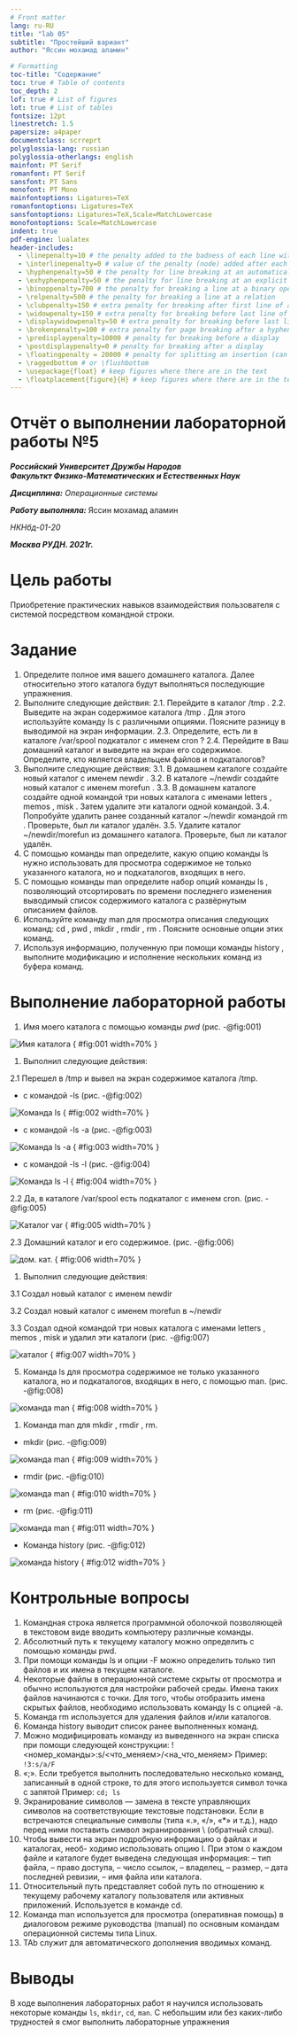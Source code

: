 ```yaml
---
# Front matter
lang: ru-RU
title: "lab 05"
subtitle: "Простейший вариант"
author: "Яссин мохамад аламин"

# Formatting
toc-title: "Содержание"
toc: true # Table of contents
toc_depth: 2
lof: true # List of figures
lot: true # List of tables
fontsize: 12pt
linestretch: 1.5
papersize: a4paper
documentclass: scrreprt
polyglossia-lang: russian
polyglossia-otherlangs: english
mainfont: PT Serif
romanfont: PT Serif
sansfont: PT Sans
monofont: PT Mono
mainfontoptions: Ligatures=TeX
romanfontoptions: Ligatures=TeX
sansfontoptions: Ligatures=TeX,Scale=MatchLowercase
monofontoptions: Scale=MatchLowercase
indent: true
pdf-engine: lualatex
header-includes:
  - \linepenalty=10 # the penalty added to the badness of each line within a paragraph (no associated penalty node) Increasing the value makes tex try to have fewer lines in the paragraph.
  - \interlinepenalty=0 # value of the penalty (node) added after each line of a paragraph.
  - \hyphenpenalty=50 # the penalty for line breaking at an automatically inserted hyphen
  - \exhyphenpenalty=50 # the penalty for line breaking at an explicit hyphen
  - \binoppenalty=700 # the penalty for breaking a line at a binary operator
  - \relpenalty=500 # the penalty for breaking a line at a relation
  - \clubpenalty=150 # extra penalty for breaking after first line of a paragraph
  - \widowpenalty=150 # extra penalty for breaking before last line of a paragraph
  - \displaywidowpenalty=50 # extra penalty for breaking before last line before a display math
  - \brokenpenalty=100 # extra penalty for page breaking after a hyphenated line
  - \predisplaypenalty=10000 # penalty for breaking before a display
  - \postdisplaypenalty=0 # penalty for breaking after a display
  - \floatingpenalty = 20000 # penalty for splitting an insertion (can only be split footnote in standard LaTeX)
  - \raggedbottom # or \flushbottom
  - \usepackage{float} # keep figures where there are in the text
  - \floatplacement{figure}{H} # keep figures where there are in the text
---
```





# Отчёт о выполнении лабораторной работы №5 
***Российский Университет Дружбы Народов***  
***Факульткт Физико-Математических и Естественных Наук***  

 ***Дисциплина:*** *Операционные системы*  
 
 ***Работу выполняла:*** Яссин мохамад аламин 
 
 
 *НКНбд-01-20*  
 
 ***Москва РУДН. 2021г.***  
 

# Цель работы

Приобретение практических навыков взаимодействия пользователя с системой
посредством командной строки.

# Задание

1. Определите полное имя вашего домашнего каталога. Далее относительно этого каталога будут выполняться последующие упражнения.
2. Выполните следующие действия:
2.1. Перейдите в каталог /tmp .
2.2. Выведите на экран содержимое каталога /tmp . Для этого используйте команду ls с различными опциями. Поясните разницу в выводимой на экран
информации.
2.3. Определите, есть ли в каталоге /var/spool подкаталог с именем cron ?
2.4. Перейдите в Ваш домашний каталог и выведите на экран его содержимое.
Определите, кто является владельцем файлов и подкаталогов?
3. Выполните следующие действия:
3.1. В домашнем каталоге создайте новый каталог с именем newdir .
3.2. В каталоге ~/newdir создайте новый каталог с именем morefun .
3.3. В домашнем каталоге создайте одной командой три новых каталога с именами letters , memos , misk . Затем удалите эти каталоги одной командой.
3.4. Попробуйте удалить ранее созданный каталог ~/newdir командой rm . Проверьте, был ли каталог удалён.
3.5. Удалите каталог ~/newdir/morefun из домашнего каталога. Проверьте, был ли каталог удалён.
4. С помощью команды man определите, какую опцию команды ls нужно использовать для просмотра содержимое не только указанного каталога, но и подкаталогов, входящих в него.
5. С помощью команды man определите набор опций команды ls , позволяющий отсортировать по времени последнего изменения выводимый список содержимого каталога с развёрнутым описанием файлов.
6. Используйте команду man для просмотра описания следующих команд: cd , pwd , mkdir , rmdir , rm . Поясните основные опции этих команд.
7. Используя информацию, полученную при помощи команды history , выполните модификацию и исполнение нескольких команд из буфера команд.

# Выполнение лабораторной работы

1. Имя моего каталога с помощью команды *pwd* (рис. -@fig:001)

![Имя каталога](https://github.com/Strikoder/OS/blob/main/lab%2005/report/img/5.1.JPG?raw=true) { #fig:001 width=70% }

1. Выполнил следующие действия:

2.1 Перешел в /tmp и вывел на экран содержимое каталога /tmp.
- с командой -ls (рис. -@fig:002)

![Команда ls](https://github.com/Strikoder/OS/blob/main/lab%2005/report/img/5.2.JPG?raw=true) { #fig:002 width=70% }

- с командой -ls -a (рис. -@fig:003)

![Команда ls -a](https://github.com/Strikoder/OS/blob/main/lab%2005/report/img/5.3.JPG?raw=true) { #fig:003 width=70% }

- с командой -ls -l (рис. -@fig:004)

![Команда ls -l](https://github.com/Strikoder/OS/blob/main/lab%2005/report/img/5.4.JPG?raw=true) { #fig:004 width=70% }

2.2 Да, в каталоге /var/spool есть подкаталог с именем cron. (рис. -@fig:005)

![Каталог  var](https://github.com/Strikoder/OS/blob/main/lab%2005/report/img/5.5.JPG?raw=true) { #fig:005 width=70% }

2.3 Домашний каталог и его содержимое. (рис. -@fig:006)

![дом. кат.](https://github.com/Strikoder/OS/blob/main/lab%2005/report/img/5.6.JPG?raw=true) { #fig:006 width=70% }

1. Выполнил следующие действия:

3.1 Создал новый каталог с именем newdir 

3.2 Создал новый каталог с именем morefun в ~/newdir 

3.3 Создал одной командой три новых каталога с именами letters , memos , misk и удалил эти каталоги (рис. -@fig:007)


![каталог](https://github.com/Strikoder/OS/blob/main/lab%2005/report/img/5.7.JPG?raw=true) { #fig:007 width=70% }



5. Команда ls для просмотра содержимое не только указанного каталога, но и подкаталогов, входящих в него, с помощью man. (рис. -@fig:008)

![команда man](https://github.com/Strikoder/OS/blob/main/lab%2005/report/img/5.8%20manls.JPG?raw=true) { #fig:008 width=70% }



1. Команда man для  mkdir , rmdir , rm.


- mkdir (рис. -@fig:009)

![команда man](https://github.com/Strikoder/OS/blob/main/lab%2005/report/img/5.9.JPG?raw=true) { #fig:009 width=70% }


- rmdir (рис. -@fig:010)

![команда man](https://github.com/Strikoder/OS/blob/main/lab%2005/report/img/5.10.JPG?raw=true) { #fig:010 width=70% }


- rm (рис. -@fig:011)

![команда man](https://github.com/Strikoder/OS/blob/main/lab%2005/report/img/5.11.JPG?raw=true) { #fig:011 width=70% }


* Команда history (рис. -@fig:012)

![команда history](https://github.com/Strikoder/OS/blob/main/lab%2005/report/img/5.11%20history.JPG?raw=true) { #fig:012 width=70% }


# Контрольные вопросы

1. Командная строка является программной оболочкой позволяющей в текстовом виде вводить компьютеру различные команды.
2. Aбсолютный путь к текущему каталогу можно определить с помощью команды pwd.
3. При помощи команды ls и опции -F можно определить только тип файлов и их имена в текущем каталоге.
4. Некоторые файлы в операционной системе скрыты от просмотра и обычно используются для настройки рабочей среды. Имена таких файлов начинаются с точки. Для того, чтобы отобразить имена скрытых файлов, необходимо использовать команду ls с опцией -a.
5. Команда rm используется для удаления файлов и/или каталогов.
6. Команда history выводит список ранее выполненных команд.
7. Можно модифицировать команду из выведенного на экран списка при помощи следующей конструкции:
!<номер_команды>:s/<что_меняем>/<на_что_меняем>
Пример:
``!3:s/a/F ``
8. «;». Если требуется выполнить последовательно несколько команд, записанный в одной строке, то для этого используется символ точка с запятой
Пример:
``cd; ls``
9. Экранирование символов — замена в тексте управляющих символов на соответствующие текстовые подстановки. Если в встречаются специальные символы (типа «.», «/», «*» и т.д.), надо перед ними поставить символ экранирования \ (обратный слэш).
10. Чтобы вывести на экран подробную информацию о файлах и каталогах, необ-
ходимо использовать опцию l. При этом о каждом файле и каталоге будет выведена следующая информация:
– тип файла,
– право доступа,
– число ссылок,
– владелец,
– размер,
– дата последней ревизии,
– имя файла или каталога.
11. Относительный путь представляет собой путь по отношению к текущему рабочему каталогу пользователя или активных приложений. Используется в команде cd. 
12. Команда man используется для просмотра (оперативная помощь) в диалоговом режиме руководства (manual) по основным командам операционной системы типа Linux.
13. TAb служит для автоматического дополнения вводимых команд.

# Выводы

В ходе выполнения лабораторных работ я научился использовать некоторые команды ``ls``, ``mkdir``, ``cd``, ``man``. С небольшим или без каких-либо трудностей я смог выполнить лабораторные упражнения